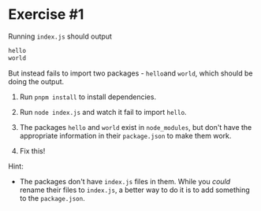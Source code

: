 # Exercise #1

Running `index.js` should output

```txt
hello
world
```

But instead fails to import two packages - `hello`and `world`, which should be doing the output.

1. Run `pnpm install` to install dependencies.

1. Run `node index.js` and watch it fail to import `hello`.

1. The packages `hello` and `world` exist in `node_modules`, but don't have the appropriate information
   in their `package.json` to make them work.

1. Fix this!

Hint:

- The packages don't have `index.js` files in them. While you _could_ rename their files to `index.js`, a better
  way to do it is to add something to the `package.json`.
